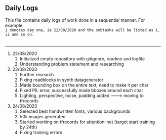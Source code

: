 
## Daily Logs

This file contains daily logs of work done in a sequential manner. For example, <br>
```1 denotes day one, ie 22/08/2020 and the subtasks will be listed as i, ii and so on.```
<br><br>
***

1. 22/08/2020
    1. Initialized empty repository with gitignore, readme and logfile
    1. Understanding problem statement and researching 
1. 23/08/2020
    1. Further research
    1. Fixing roadblocks in synth datagenerator
    1. Made bounding box on the entire text, need to make it per char
    1. Fixed PIL error, successfully made bboxes around each char
    1. Lighting, perspective, noise, padding added ---> moving to tfrecords
1. 24/08/2020
    1. Selected best handwritten fonts, various backgrounds
    1. 50k images generated
    1. Started working on tfrecords for attention-net (target start training by 24th)
    1. Fixing training errors

    


